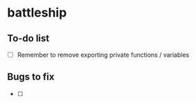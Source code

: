# battleship



## To-do list
- [ ] Remember to remove exporting private functions / variables

## Bugs to fix
- [ ] 
